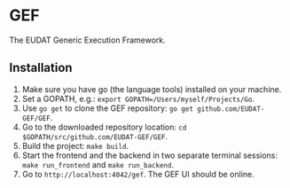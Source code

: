 GEF
===

The EUDAT Generic Execution Framework.

Installation
------------

1. Make sure you have go (the language tools) installed on your machine.
2. Set a GOPATH, e.g.: `export GOPATH=/Users/myself/Projects/Go`.
3. Use `go get` to clone the GEF repository: `go get github.com/EUDAT-GEF/GEF`.
4. Go to the downloaded repository location: `cd $GOPATH/src/github.com/EUDAT-GEF/GEF`.
5. Build the project: `make build`.
6. Start the frontend and the backend in two separate terminal sessions: `make run_frontend` and `make run_backend`.
7. Go to `http://localhost:4042/gef`. The GEF UI should be online.
